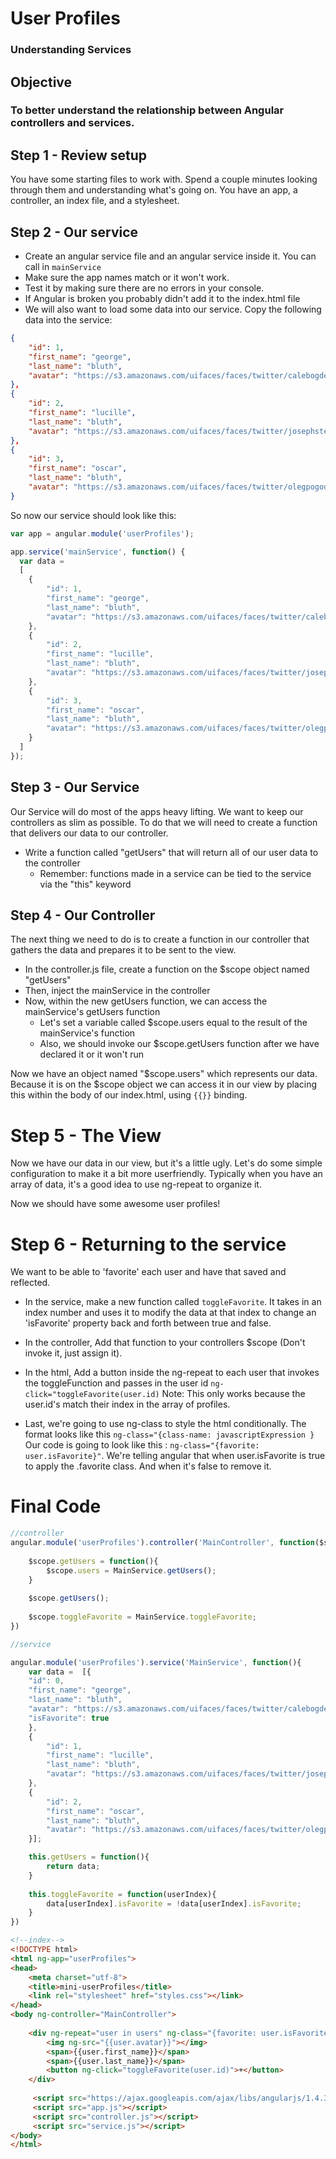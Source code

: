 # User Profiles
### Understanding Services

## Objective
### To better understand the relationship between Angular controllers and services.

## Step 1 - Review setup
You have some starting files to work with.  Spend a couple minutes looking through them and understanding what's going on.
You have an app, a controller, an index file, and a stylesheet.

## Step 2 - Our service
- Create an angular service file and an angular service inside it.  You can call in `mainService`
- Make sure the app names match or it won't work.
- Test it by making sure there are no errors in your console.
- If Angular is broken you probably didn't add it to the index.html file
- We will also want to load some data into our service. Copy the following data into the service:
``` json
{
    "id": 1,
    "first_name": "george",
    "last_name": "bluth",
    "avatar": "https://s3.amazonaws.com/uifaces/faces/twitter/calebogden/128.jpg"
},
{
    "id": 2,
    "first_name": "lucille",
    "last_name": "bluth",
    "avatar": "https://s3.amazonaws.com/uifaces/faces/twitter/josephstein/128.jpg"
},
{
    "id": 3,
    "first_name": "oscar",
    "last_name": "bluth",
    "avatar": "https://s3.amazonaws.com/uifaces/faces/twitter/olegpogodaev/128.jpg"
}
```

So now our service should look like this:

``` javascript
var app = angular.module('userProfiles');

app.service('mainService', function() {
  var data = 
  [
    {
        "id": 1,
        "first_name": "george",
        "last_name": "bluth",
        "avatar": "https://s3.amazonaws.com/uifaces/faces/twitter/calebogden/128.jpg"
    },
    {
        "id": 2,
        "first_name": "lucille",
        "last_name": "bluth",
        "avatar": "https://s3.amazonaws.com/uifaces/faces/twitter/josephstein/128.jpg"
    },
    {
        "id": 3,
        "first_name": "oscar",
        "last_name": "bluth",
        "avatar": "https://s3.amazonaws.com/uifaces/faces/twitter/olegpogodaev/128.jpg"
    }
  ]
});
```

## Step 3 - Our Service
Our Service will do most of the apps heavy lifting. We want to keep our controllers as slim as possible. To do that we will need to create a function that delivers our data to our controller.
- Write a function called "getUsers" that will return all of our user data to the controller
  - Remember: functions made in a service can be tied to the service via the "this" keyword 

## Step 4 - Our Controller
The next thing we need to do is to create a function in our controller that gathers the data and prepares it to be sent to the view.

- In the controller.js file, create a function on the $scope object named "getUsers"
- Then, inject the mainService in the controller
- Now, within the new getUsers function, we can access the mainService's getUsers function
  - Let's set a variable called $scope.users equal to the result of the mainService's function
  - Also, we should invoke our $scope.getUsers function after we have declared it or it won't run

Now we have an object named "$scope.users" which represents our data. Because it is on the $scope object we can access it in our view by placing this within the body of our index.html, using `{{}}` binding.


# Step 5 - The View
Now we have our data in our view, but it's a little ugly. Let's do some simple configuration to make it a bit more userfriendly. Typically when you have an array of data, it's a good idea to use ng-repeat to organize it.

Now we should have some awesome user profiles! 

# Step 6 - Returning to the service
We want to be able to 'favorite' each user and have that saved and reflected.

* In the service, make a new function called `toggleFavorite`. It takes in an index number and uses it to modify the data at that index to change an 'isFavorite' property back and forth between true and false.
* In the controller, Add that function to your controllers $scope  (Don't invoke it, just assign it).
* In the html, Add a button inside the ng-repeat to each user that invokes the toggleFunction and passes in the user id
`ng-click="toggleFavorite(user.id)`
Note: This only works because the user.id's match their index in the array of profiles.

* Last, we're going to use ng-class to style the html conditionally.  The format looks like this `ng-class="{class-name: javascriptExpression }`
Our code is going to look like this : `ng-class="{favorite: user.isFavorite}"`.  We're telling angular that when user.isFavorite is true to apply the .favorite class.  And when it's false to remove it.

# Final Code

```javascript
//controller
angular.module('userProfiles').controller('MainController', function($scope, mainService){
    
    $scope.getUsers = function(){
        $scope.users = MainService.getUsers();
    }
    
    $scope.getUsers();
    
    $scope.toggleFavorite = MainService.toggleFavorite;
})
```

```javascript
//service

angular.module('userProfiles').service('MainService', function(){
    var data =  [{
    "id": 0,
    "first_name": "george",
    "last_name": "bluth",
    "avatar": "https://s3.amazonaws.com/uifaces/faces/twitter/calebogden/128.jpg",
    "isFavorite": true
    },
    {
        "id": 1,
        "first_name": "lucille",
        "last_name": "bluth",
        "avatar": "https://s3.amazonaws.com/uifaces/faces/twitter/josephstein/128.jpg"
    },
    {
        "id": 2,
        "first_name": "oscar",
        "last_name": "bluth",
        "avatar": "https://s3.amazonaws.com/uifaces/faces/twitter/olegpogodaev/128.jpg"
    }];

    this.getUsers = function(){
        return data;   
    }
    
    this.toggleFavorite = function(userIndex){
        data[userIndex].isFavorite = !data[userIndex].isFavorite;
    }
})
```

```html
<!--index-->
<!DOCTYPE html>
<html ng-app="userProfiles">
<head>
    <meta charset="utf-8">
    <title>mini-userProfiles</title>
    <link rel="stylesheet" href="styles.css"></link>
</head>
<body ng-controller="MainController">
    
    <div ng-repeat="user in users" ng-class="{favorite: user.isFavorite}">
        <img ng-src="{{user.avatar}}"></img>
        <span>{{user.first_name}}</span>
        <span>{{user.last_name}}</span>
        <button ng-click="toggleFavorite(user.id)">+</button>
    </div>
    
     <script src="https://ajax.googleapis.com/ajax/libs/angularjs/1.4.3/angular.js"></script>
     <script src="app.js"></script>
     <script src="controller.js"></script>
     <script src="service.js"></script>
</body>
</html>
```